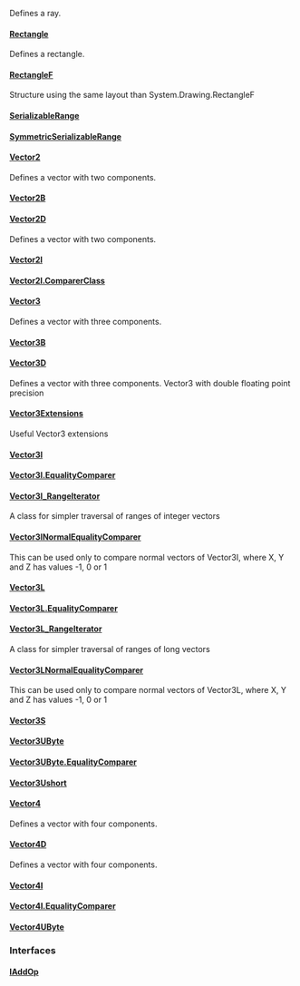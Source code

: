 Defines a ray.

#### [Rectangle](https://keensoftwarehouse.github.io/SpaceEngineersModAPI/api/VRageMath.Rectangle.html)

Defines a rectangle.

#### [RectangleF](https://keensoftwarehouse.github.io/SpaceEngineersModAPI/api/VRageMath.RectangleF.html)

Structure using the same layout than System.Drawing.RectangleF

#### [SerializableRange](https://keensoftwarehouse.github.io/SpaceEngineersModAPI/api/VRageMath.SerializableRange.html)

#### [SymmetricSerializableRange](https://keensoftwarehouse.github.io/SpaceEngineersModAPI/api/VRageMath.SymmetricSerializableRange.html)

#### [Vector2](https://keensoftwarehouse.github.io/SpaceEngineersModAPI/api/VRageMath.Vector2.html)

Defines a vector with two components.

#### [Vector2B](https://keensoftwarehouse.github.io/SpaceEngineersModAPI/api/VRageMath.Vector2B.html)

#### [Vector2D](https://keensoftwarehouse.github.io/SpaceEngineersModAPI/api/VRageMath.Vector2D.html)

Defines a vector with two components.

#### [Vector2I](https://keensoftwarehouse.github.io/SpaceEngineersModAPI/api/VRageMath.Vector2I.html)

#### [Vector2I.ComparerClass](https://keensoftwarehouse.github.io/SpaceEngineersModAPI/api/VRageMath.Vector2I.ComparerClass.html)

#### [Vector3](https://keensoftwarehouse.github.io/SpaceEngineersModAPI/api/VRageMath.Vector3.html)

Defines a vector with three components.

#### [Vector3B](https://keensoftwarehouse.github.io/SpaceEngineersModAPI/api/VRageMath.Vector3B.html)

#### [Vector3D](https://keensoftwarehouse.github.io/SpaceEngineersModAPI/api/VRageMath.Vector3D.html)

Defines a vector with three components. Vector3 with double floating point precision

#### [Vector3Extensions](https://keensoftwarehouse.github.io/SpaceEngineersModAPI/api/VRageMath.Vector3Extensions.html)

Useful Vector3 extensions

#### [Vector3I](https://keensoftwarehouse.github.io/SpaceEngineersModAPI/api/VRageMath.Vector3I.html)

#### [Vector3I.EqualityComparer](https://keensoftwarehouse.github.io/SpaceEngineersModAPI/api/VRageMath.Vector3I.EqualityComparer.html)

#### [Vector3I\_RangeIterator](https://keensoftwarehouse.github.io/SpaceEngineersModAPI/api/VRageMath.Vector3I_RangeIterator.html)

A class for simpler traversal of ranges of integer vectors

#### [Vector3INormalEqualityComparer](https://keensoftwarehouse.github.io/SpaceEngineersModAPI/api/VRageMath.Vector3INormalEqualityComparer.html)

This can be used only to compare normal vectors of Vector3I, where X, Y and Z has values -1, 0 or 1

#### [Vector3L](https://keensoftwarehouse.github.io/SpaceEngineersModAPI/api/VRageMath.Vector3L.html)

#### [Vector3L.EqualityComparer](https://keensoftwarehouse.github.io/SpaceEngineersModAPI/api/VRageMath.Vector3L.EqualityComparer.html)

#### [Vector3L\_RangeIterator](https://keensoftwarehouse.github.io/SpaceEngineersModAPI/api/VRageMath.Vector3L_RangeIterator.html)

A class for simpler traversal of ranges of long vectors

#### [Vector3LNormalEqualityComparer](https://keensoftwarehouse.github.io/SpaceEngineersModAPI/api/VRageMath.Vector3LNormalEqualityComparer.html)

This can be used only to compare normal vectors of Vector3L, where X, Y and Z has values -1, 0 or 1

#### [Vector3S](https://keensoftwarehouse.github.io/SpaceEngineersModAPI/api/VRageMath.Vector3S.html)

#### [Vector3UByte](https://keensoftwarehouse.github.io/SpaceEngineersModAPI/api/VRageMath.Vector3UByte.html)

#### [Vector3UByte.EqualityComparer](https://keensoftwarehouse.github.io/SpaceEngineersModAPI/api/VRageMath.Vector3UByte.EqualityComparer.html)

#### [Vector3Ushort](https://keensoftwarehouse.github.io/SpaceEngineersModAPI/api/VRageMath.Vector3Ushort.html)

#### [Vector4](https://keensoftwarehouse.github.io/SpaceEngineersModAPI/api/VRageMath.Vector4.html)

Defines a vector with four components.

#### [Vector4D](https://keensoftwarehouse.github.io/SpaceEngineersModAPI/api/VRageMath.Vector4D.html)

Defines a vector with four components.

#### [Vector4I](https://keensoftwarehouse.github.io/SpaceEngineersModAPI/api/VRageMath.Vector4I.html)

#### [Vector4I.EqualityComparer](https://keensoftwarehouse.github.io/SpaceEngineersModAPI/api/VRageMath.Vector4I.EqualityComparer.html)

#### [Vector4UByte](https://keensoftwarehouse.github.io/SpaceEngineersModAPI/api/VRageMath.Vector4UByte.html)

### Interfaces

#### [IAddOp<T>](https://keensoftwarehouse.github.io/SpaceEngineersModAPI/api/VRageMath.IAddOp-1.html)